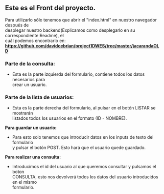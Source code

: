 ## **Este es el Front del proyecto.**

Para utilizarlo sólo tenemos que abrir el "index.html" en nuestro navegador después de  
desplegar nuestro backend(Explicamos como desplegarlo en su correspondiente Readme),
el  
cuál podemos encontrarlo en:  
**https://github.com/davidcebrian/project1DWES/tree/master/jacarandaOLD**

### **Parte de la consulta:**  
- Esta es la parte izquierda del formulario, contiene todos los datos necesarios para  
crear un usuario.
### **Parte de la lista de usuarios:**
- Esta es la parte derecha del formulario, al pulsar en el botón LISTAR se mostrarán  
listados todos los usuarios en el formato (ID - NOMBRE).

**Para guardar un usuario:**  

- Para esto solo tenemos que introducir datos en los inputs de texto del formulario  
y pulsar el botón POST. Esto hará que el usuario quede guardado.
  
**Para realizar una consulta:** 

- Introducimos el id del usuario al que queremos consultar y pulsamos el boton  
CONSULTA, esto nos devolverá todos los datos del usuario introducidos en el mismo  
formulario.
